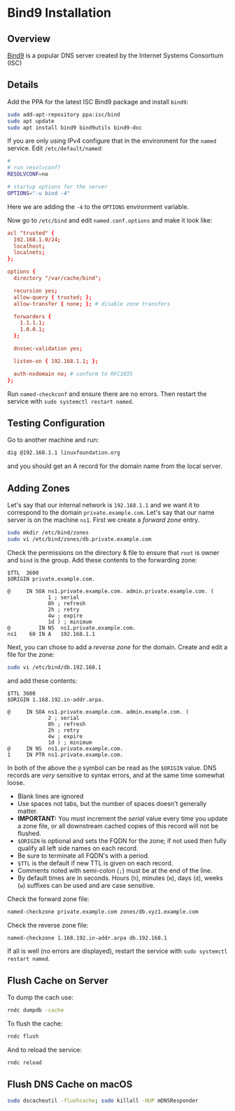 # Bind9 Installation

## Overview

[Bind9](https://www.isc.org/bind/) is a popular DNS server created by the Internet Systems Consortium (ISC)

## Details

Add the PPA for the latest ISC Bind9 package and install `bind9`:

```sh
sudo add-apt-repository ppa:isc/bind
sudo apt update
sudo apt install bind9 bind9utils bind9-doc
```

If you are only using IPv4 configure that in the environment for the `named` service.  Edit `/etc/default/named`:

```sh
#
# run resolvconf?
RESOLVCONF=no

# startup options for the server
OPTIONS="-u bind -4"
```

Here we are adding the `-4` to the `OPTIONS` environment variable.

Now go to `/etc/bind` and edit `named.conf.options` and make it look like:

```conf
acl "trusted" {
  192.168.1.0/24;
  localhost;
  localnets;
};

options {
  directory "/var/cache/bind";

  recursion yes;
  allow-query { trusted; };
  allow-transfer { none; }; # disable zone transfers

  forwarders {
    1.1.1.1;
    1.0.0.1;
  };

  dnssec-validation yes;

  listen-on { 192.168.1.1; };

  auth-nxdomain no; # conform to RFC1035
};
```

Run `named-checkconf` and ensure there are no errors.  Then restart the service with `sudo systemctl restart named`.

## Testing Configuration

Go to another machine and run:

```sh
dig @192.168.1.1 linuxfoundation.org
```

and you should get an A record for the domain name from the local server.

## Adding Zones

Let's say that our internal network is `192.168.1.1` and we want it to correspond to the domain `private.example.com`.  Let's say that our name server is on the machine `ns1`.  First we create a _forward zone_ entry.

```sh
sudo mkdir /etc/bind/zones
sudo vi /etc/bind/zones/db.private.example.com
```

Check the permissions on the directory & file to ensure that `root` is owner and `bind` is the group.  Add these contents to the forwarding zone:

```zone
$TTL  3600
$ORIGIN private.example.com.

@     IN SOA ns1.private.example.com. admin.private.example.com. (
             1 ; serial
             8h ; refresh
             2h ; retry
             4w ; expire
             1d ) ; minimum
@         IN NS  ns1.private.example.com.
ns1    60 IN A   192.168.1.1
```

Next, you can chose to add a *reverse zone* for the domain. Create and edit a file for the zone:

```sh
sudo vi /etc/bind/db.192.168.1
```

and add these contents:

```zone
$TTL 3600
$ORIGIN 1.168.192.in-addr.arpa.

@     IN SOA ns1.private.example.com. admin.example.com. (
             2 ; serial
             8h ; refresh
             2h ; retry
             4w ; expire
             1d ) ; minimum
@     IN NS  ns1.private.example.com.
1     IN PTR ns1.private.example.com.
```

In both of the above the `@` symbol can be read as the `$ORIGIN` value.  DNS records are *very* sensitive to syntax errors, and at the same time somewhat loose.

- Blank lines are ignored
- Use spaces not tabs, but the number of spaces doesn't generally matter.
- **IMPORTANT:** You must increment the *serial* value every time you update a zone file, or all downstream cached copies of this record will not be flushed.
- `$ORIGIN` is optional and sets the FQDN for the zone; if not used then fully qualify all left side names on each record.
- Be sure to terminate all FQDN's with a period.
- `$TTL` is the default if new TTL is given on each record.
- Comments noted with semi-colon (`;`) must be at the end of the line.
- By default times are in seconds. Hours (`h`), minutes (`m`), days (`d`), weeks (`w`) suffixes can be used and are case sensitive.

Check the forward zone file:

```sh
named-checkzone private.example.com zones/db.xyz1.example.com
```

Check the reverse zone file:

```sh
named-checkzone 1.168.192.in-addr.arpa db.192.168.1
```

If all is well (no errors are displayed), restart the service with `sudo systemctl restart named`.

## Flush Cache on Server

To dump the cach use:

```bash
rndc dumpdb -cache
```

To flush the cache:

```bash
rndc flush
```

And to reload the service:

```bash
rndc reload
```

## Flush DNS Cache on macOS

```bash
sudo dscacheutil -flushcache; sudo killall -HUP mDNSResponder
```
